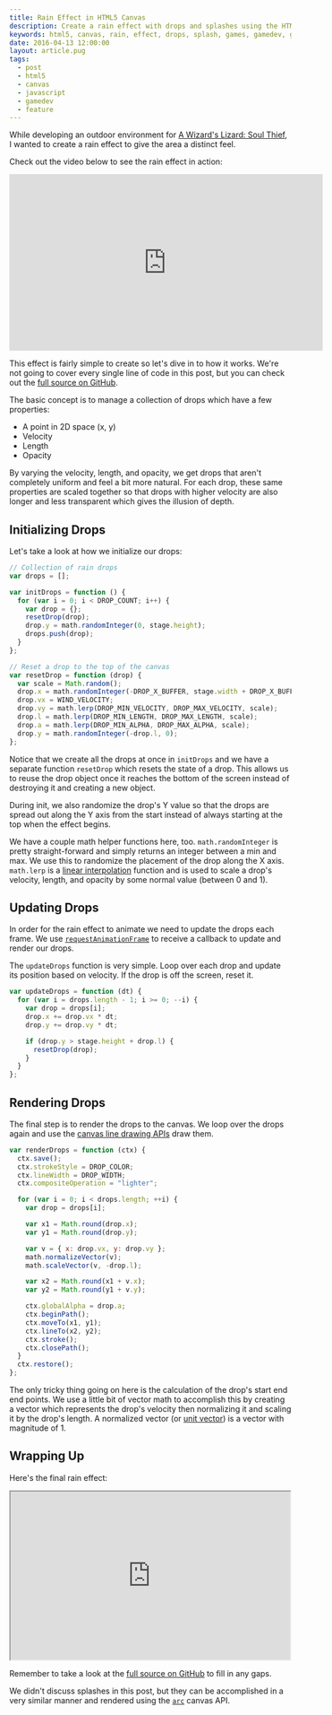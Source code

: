 ```yaml
---
title: Rain Effect in HTML5 Canvas
description: Create a rain effect with drops and splashes using the HTML5 canvas element and JavaScript.
keywords: html5, canvas, rain, effect, drops, splash, games, gamedev, game development, javascript
date: 2016-04-13 12:00:00
layout: article.pug
tags:
  - post
  - html5
  - canvas
  - javascript
  - gamedev
  - feature
---
```

While developing an outdoor environment for [A Wizard's Lizard: Soul Thief][1], I wanted to create a rain effect to give the area a distinct feel.

Check out the video below to see the rain effect in action:

<iframe width="560" height="315" src="https://www.youtube.com/embed/EhVvrf5ahew" frameborder="0" allowfullscreen></iframe>

This effect is fairly simple to create so let's dive in to how it works. We're not going to cover every single line of code in this post, but you can check out the [full source on GitHub][2].

The basic concept is to manage a collection of drops which have a few properties:

* A point in 2D space (x, y)
* Velocity
* Length
* Opacity

By varying the velocity, length, and opacity, we get drops that aren't completely uniform and feel a bit more natural. For each drop, these same properties are scaled together so that drops with higher velocity are also longer and less transparent which gives the illusion of depth.

## Initializing Drops

Let's take a look at how we initialize our drops:

```js
// Collection of rain drops
var drops = [];

var initDrops = function () {
  for (var i = 0; i < DROP_COUNT; i++) {
    var drop = {};
    resetDrop(drop);
    drop.y = math.randomInteger(0, stage.height);
    drops.push(drop);
  }
};

// Reset a drop to the top of the canvas
var resetDrop = function (drop) {
  var scale = Math.random();
  drop.x = math.randomInteger(-DROP_X_BUFFER, stage.width + DROP_X_BUFFER);
  drop.vx = WIND_VELOCITY;
  drop.vy = math.lerp(DROP_MIN_VELOCITY, DROP_MAX_VELOCITY, scale);
  drop.l = math.lerp(DROP_MIN_LENGTH, DROP_MAX_LENGTH, scale);
  drop.a = math.lerp(DROP_MIN_ALPHA, DROP_MAX_ALPHA, scale);
  drop.y = math.randomInteger(-drop.l, 0);
};
```

Notice that we create all the drops at once in `initDrops` and we have a separate function `resetDrop` which resets the state of a drop. This allows us to reuse the drop object once it reaches the bottom of the screen instead of destroying it and creating a new object.

During init, we also randomize the drop's Y value so that the drops are spread out along the Y axis from the start instead of always starting at the top when the effect begins.

We have a couple math helper functions here, too. `math.randomInteger` is pretty straight-forward and simply returns an integer between a min and max. We use this to randomize the placement of the drop along the X axis. `math.lerp` is a [linear interpolation][3] function and is used to scale a drop's velocity, length, and opacity by some normal value (between 0 and 1).

## Updating Drops

In order for the rain effect to animate we need to update the drops each frame. We use [`requestAnimationFrame`][4] to receive a callback to update and render our drops.

The `updateDrops` function is very simple. Loop over each drop and update its position based on velocity. If the drop is off the screen, reset it.

```js
var updateDrops = function (dt) {
  for (var i = drops.length - 1; i >= 0; --i) {
    var drop = drops[i];
    drop.x += drop.vx * dt;
    drop.y += drop.vy * dt;

    if (drop.y > stage.height + drop.l) {
      resetDrop(drop);
    }
  }
};
```

## Rendering Drops

The final step is to render the drops to the canvas. We loop over the drops again and use the [canvas line drawing APIs][5] draw them.

```js
var renderDrops = function (ctx) {
  ctx.save();
  ctx.strokeStyle = DROP_COLOR;
  ctx.lineWidth = DROP_WIDTH;
  ctx.compositeOperation = "lighter";

  for (var i = 0; i < drops.length; ++i) {
    var drop = drops[i];

    var x1 = Math.round(drop.x);
    var y1 = Math.round(drop.y);

    var v = { x: drop.vx, y: drop.vy };
    math.normalizeVector(v);
    math.scaleVector(v, -drop.l);

    var x2 = Math.round(x1 + v.x);
    var y2 = Math.round(y1 + v.y);

    ctx.globalAlpha = drop.a;
    ctx.beginPath();
    ctx.moveTo(x1, y1);
    ctx.lineTo(x2, y2);
    ctx.stroke();
    ctx.closePath();
  }
  ctx.restore();
};
```

The only tricky thing going on here is the calculation of the drop's start end end points. We use a little bit of vector math to accomplish this by creating a vector which represents the drop's velocity then normalizing it and scaling it by the drop's length. A normalized vector (or [unit vector][6]) is a vector with magnitude of 1.

## Wrapping Up

Here's the final rain effect:

<iframe src="http://geoffb.github.io/canvas-rain-demo/" width="500" height="300"></iframe>

Remember to take a look at the [full source on GitHub][2] to fill in any gaps.

We didn't discuss splashes in this post, but they can be accomplished in a very similar manner and rendered using the [`arc`][7] canvas API.

[1]: http://store.steampowered.com/app/373470
[2]: https://github.com/geoffb/canvas-rain-demo
[3]: https://en.wikipedia.org/wiki/Linear_interpolation
[4]: https://developer.mozilla.org/en-US/docs/Web/API/window/requestAnimationFrame
[5]: https://developer.mozilla.org/en-US/docs/Web/API/CanvasRenderingContext2D/lineTo
[6]: https://en.wikipedia.org/wiki/Unit_vector
[7]: https://developer.mozilla.org/en-US/docs/Web/API/CanvasRenderingContext2D/arc
